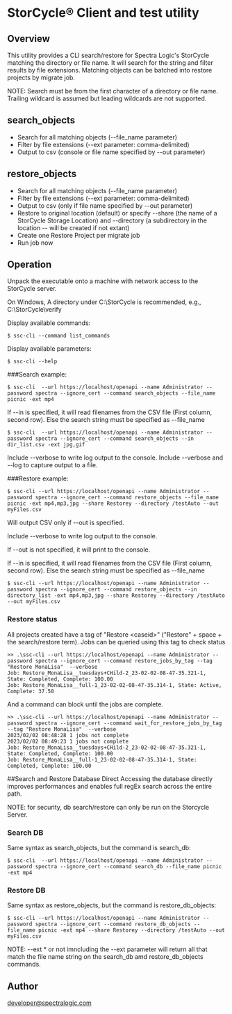 # StorCycle® Client and test utility

## Overview
This utility provides a CLI search/restore for Spectra Logic's StorCycle
matching the directory or file name. 
It will search for the string and filter results by file extensions. 
Matching objects can be batched into restore projects by migrate job.

NOTE: Search must be from the first character of a directory or file name. 
Trailing wildcard is assumed but leading wildcards are not supported.

## search_objects 
- Search for all matching objects (--file_name parameter)
- Filter by file extensions (--ext parameter: comma-delimited)
- Output to csv (console or file name specified by --out parameter)

## restore_objects 
- Search for all matching objects (--file_name parameter)
- Filter by file extensions (--ext parameter: comma-delimited)
- Output to csv (only if file name specified by --out parameter)
- Restore to original location (default) or specify --share (the name of a StorCycle Storage Location) and --directory (a subdirectory in the location -- will be created if not extant)
- Create one Restore Project per migrate job
- Run job now

## Operation
Unpack the executable onto a machine with network access to the StorCycle server.

On Windows, A directory under C:\StorCycle is recommended, e.g., C:\StorCycle\verify

Display available commands:
```shell
$ ssc-cli --command list_commands
```

Display available parameters:
```shell
$ ssc-cli --help
```
###Search example:
```shell
$ ssc-cli  --url https://localhost/openapi --name Administrator --password spectra --ignore_cert --command search_objects --file_name picnic -ext mp4 
```

If --in is specified, it will read filenames from the CSV file
(First column, second row). Else the search string must be specified as --file_name
```shell
$ ssc-cli  --url https://localhost/openapi --name Administrator --password spectra --ignore_cert --command search_objects --in dir_list.csv -ext jpg,gif 
```
Include --verbose to write log output to the console. 
Include --verbose and --log <logfile> to capture output to a file.

###Restore example:
```shell
$ ssc-cli --url https://localhost/openapi --name Administrator --password spectra --ignore_cert --command restore_objects --file_name picnic -ext mp4,mp3,jpg --share Restorey --directory /testAuto --out myFiles.csv
```
Will output CSV only if --out is specified.

Include --verbose to write log output to the console. 

If --out is not specified, it will print to the console.

If --in is specified, it will read filenames from the CSV file
(First column, second row). Else the search string must be specified as --file_name
```shell
$ ssc-cli --url https://localhost/openapi --name Administrator --password spectra --ignore_cert --command restore_objects --in directory_list -ext mp4,mp3,jpg --share Restorey --directory /testAuto --out myFiles.csv
```

### Restore status
All projects created have a tag of "Restore &lt;caseid&gt;" ("Restore" + space + the search/restore term).
Jobs can be queried using this tag to check status
```shell
>> .\ssc-cli --url https://localhost/openapi --name Administrator --password spectra --ignore_cert --command restore_jobs_by_tag --tag "Restore MonaLisa"  --verbose
Job: Restore_MonaLisa__tuesdays+CHild-2_23-02-02-08-47-35.321-1, State: Completed, Complete: 100.00
Job: Restore_MonaLisa__full-1_23-02-02-08-47-35.314-1, State: Active, Complete: 37.50
```
 
And a command can block until the jobs are complete.
```shell
>> .\ssc-cli --url https://localhost/openapi --name Administrator --password spectra --ignore_cert --command wait_for_restore_jobs_by_tag --tag "Restore MonaLisa"  --verbose
2023/02/02 08:48:28 1 jobs not complete
2023/02/02 08:49:23 1 jobs not complete
Job: Restore_MonaLisa__tuesdays+CHild-2_23-02-02-08-47-35.321-1, State: Completed, Complete: 100.00
Job: Restore_MonaLisa__full-1_23-02-02-08-47-35.314-1, State: Completed, Complete: 100.00
```

##Search and Restore Database Direct
Accessing the database directly improves performances and enables full regEx search across the entire path. 

NOTE: for security, db search/restore can only be run on the Storcycle Server.

### Search DB
Same syntax as search_objects, but the command is search_db:
```shell
$ ssc-cli  --url https://localhost/openapi --name Administrator --password spectra --ignore_cert --command search_db --file_name picnic -ext mp4 
```
### Restore DB
Same syntax as restore_objects, but the command is restore_db_objects:
```shell
$ ssc-cli --url https://localhost/openapi --name Administrator --password spectra --ignore_cert --command restore_db_objects --file_name picnic -ext mp4 --share Restorey --directory /testAuto --out myFiles.csv
```
NOTE: --ext * or not imncluding the --ext parameter will return all that match the file name string 
on the search_db amd restore_db_objects commands.

## Author

developer@spectralogic.com

